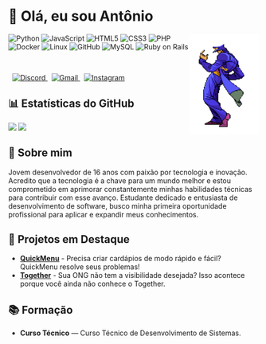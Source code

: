 
<h1> 👋 Olá, eu sou Antônio </h1> 
<div> <img src="Jotaro.gif" width="140" align="right" alt="Jotaro" top="10px"/> </div>

<p align="left">

<img src="https://cdn.jsdelivr.net/gh/devicons/devicon/icons/python/python-original.svg" alt="Python" height="40" width="50"/>
<img src="https://cdn.jsdelivr.net/gh/devicons/devicon/icons/javascript/javascript-original.svg" alt="JavaScript" height="40" width="50"/>
<img src="https://cdn.jsdelivr.net/gh/devicons/devicon/icons/html5/html5-original.svg" alt="HTML5" height="40" width="50"/>
<img src="https://cdn.jsdelivr.net/gh/devicons/devicon/icons/css3/css3-original.svg" alt="CSS3" height="40" width="50"/>
<img src="https://cdn.jsdelivr.net/gh/devicons/devicon/icons/php/php-original.svg" alt="PHP" height="40" width="50"/>
<img src="https://cdn.jsdelivr.net/gh/devicons/devicon/icons/docker/docker-original.svg" alt="Docker" height="40" width="50"/>
<img src="https://cdn.jsdelivr.net/gh/devicons/devicon/icons/linux/linux-original.svg" alt="Linux" height="40" width="50"/>
<img src="https://cdn.jsdelivr.net/gh/devicons/devicon/icons/github/github-original.svg" alt="GitHub" height="40" width="50"/>
<img src="https://cdn.jsdelivr.net/gh/devicons/devicon/icons/mysql/mysql-original.svg" alt="MySQL" height="40" width="50"/>
<img src="https://cdn.jsdelivr.net/gh/devicons/devicon/icons/rails/rails-plain-wordmark.svg" alt="Ruby on Rails" height="40" width="60"/>


  ‎ ‎ ‎ 
</p>


<p align="left">

&nbsp;
<a href="https://discordapp.com/users/v11ctor12" target="_blank">
<img src="https://img.shields.io/badge/Discord-%235865F2.svg?style=for-the-badge&logo=discord&logoColor=white" alt="Discord"/>
</a>
&nbsp;
<a href="mailto:antoniovictor.me@gmail.com" target="_blank">
<img src="https://img.shields.io/badge/Gmail-D14836?style=for-the-badge&logo=gmail&logoColor=white" alt="Gmail"/>
</a>
&nbsp;
<a href="https://www.instagram.com/seu.usuario/" target="_blank">
<img src="https://img.shields.io/badge/Instagram-%23E4405F.svg?style=for-the-badge&logo=instagram&logoColor=white" alt="Instagram"/>
</a>
</p>

## 📊 Estatísticas do GitHub

<p align="left">
<img src="https://github-readme-stats.vercel.app/api?username=AntonioV1ctor&show_icons=true&theme=dracula&include_all_commits=true&count_private=true&hide_border=false" height="150" />
<img src="https://github-readme-stats.vercel.app/api/top-langs?username=AntonioV1ctor&layout=compact&langs_count=5&theme=dracula&hide_border=false" height="150" />
</p>

## 🚀 Sobre mim

Jovem desenvolvedor de 16 anos com paixão por tecnologia e inovação. Acredito que a tecnologia é a chave para um mundo melhor e estou comprometido em aprimorar constantemente minhas habilidades técnicas para contribuir com esse avanço. Estudante dedicado e entusiasta de desenvolvimento de software, busco minha primeira oportunidade profissional para aplicar e expandir meus conhecimentos.

## 📌 Projetos em Destaque

- [**QuickMenu**](https://github.com/AntonioV1ctor/QuickMenu) - Precisa criar cardápios de modo rápido e fácil? QuickMenu resolve seus problemas!
- [**Together**](https://github.com/VoucherDesenvSenacHub/together) - Sua ONG não tem a visibilidade desejada? Isso acontece porque você ainda não conhece o Together.

## 📚 Formação

- **Curso Técnico** — Curso Técnico de Desenvolvimento de Sistemas.
